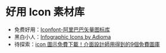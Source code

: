 
# 好用 Icon 素材库


- 免费好用：[Iconfont-阿里巴巴矢量图标库](http://www.iconfont.cn/)
- 黑白小人：[Infographic Icons by Adioma](https://adioma.com/icons)
- 待探索：[icon 圖示免費下載！介面設計師用得到的9個免費圖庫](https://www.playpcesor.com/2015/03/icon-free-download.html)